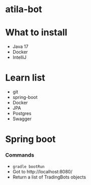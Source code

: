 # atila-bot


# What to install

* Java 17
* Docker
* IntelliJ



# Learn list

* git
* spring-boot
* Docker
* JPA
* Postgres
* Swagger




# Spring boot
### Commands
 * `gradle bootRun`
 * Got to http://localhost:8080/
 * Return a list of TradingBots objects
